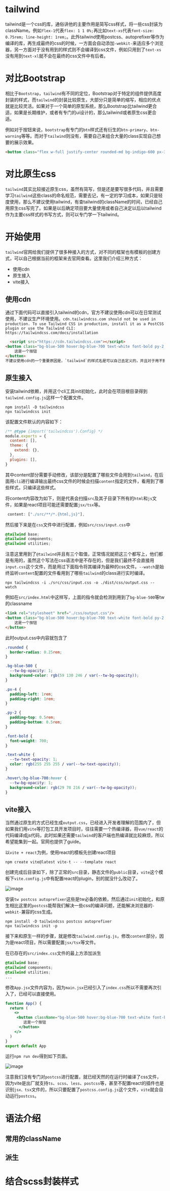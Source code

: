 # tailwind
tailwind是一个css的库，通俗讲他的主要作用是简写css样式，将一些css封装为className。例如`flex-1`代表`flex: 1 1 0%;`再比如`text-xs`代表`font-size: 0.75rem; line-height: 1rem;`。此外tailwind使用postcss、autoprefixer等作为编译的库，再生成最终的css的时候，一方面会自动添加`-webkit-`来适应多个浏览器，另一方面对于没有用到的样式则不会编译到css文件，例如只用到了`text-xs`没有用到`text-xl`就不会在最终的css文件中有后者。

# 对比Bootstrap
相比于`Bootstrap`，`tailwind`有不同的定位，Bootstrap对于特定的组件提供高度封装的样式，而`tailwind`的封装比较原生，大部分只是简单的缩写，相应的优点就是比较灵活。如果对于一个简单的原型系统，那么Bootstrap比tailwind更合适，如果是长期维护，或者有专门的ui设计的，那么tailwind或者原生css更合适。

例如对于按钮来说，`bootstrap`有专门的`btn`样式还有衍生的`btn-primary`、`btn-warning`等等。而对于`tailwind`则没有，需要自己来组合大量的class实现自己想要的展示效果。
```html
<button class="flex w-full justify-center rounded-md bg-indigo-600 px-3 py-1.5 text-sm font-semibold leading-6 text-white shadow-sm hover:bg-indigo-500 focus-visible:outline focus-visible:outline-2 focus-visible:outline-offset-2 focus-visible:outline-indigo-600">Sign in</button>
```

# 对比原生css
`tailwind`其实比较接近原生css，虽然有简写，但是还是要写很多代码，并且需要学习`tailwind`这些class的命名规范，需要去记，有一定的学习成本，如果只是轻度使用，那么不建议使用tailwind，有查tailwind的className的时间，已经自己用原生css写完了。如果是以后确定项目要大量使用或者自己决定以后以tailwind作为主要css样式的书写方式，则可以专门学一下tailwind。

# 开始使用
`tailwind`官网给我们提供了很多种接入的方式，对不同的框架也有模板的创建方式，可以自己根据当前的框架来去官网查看。这里我们介绍三种方式：
- 使用cdn
- 原生接入
- vite接入
## 使用cdn
通过下面代码可以直接引入tailwind的cdn，官方不建议使用cdn可以在日常测试使用，不建议生产环境使用。`cdn.tailwindcss.com should not be used in production. To use Tailwind CSS in production, install it as a PostCSS plugin or use the Tailwind CLI: https://tailwindcss.com/docs/installation`
```html
  <script src="https://cdn.tailwindcss.com"></script>
<button class="bg-blue-500 hover:bg-blue-700 text-white font-bold py-2 px-4 rounded">
    这是一个按钮
</button>
不建议使用cdn的一个重要原因是，`tailwind`的样式名是可以自己去定义的，并且对于用不到的样式名，是不需要再css文件中存在的，按需使用可以减小css文件体积。
```
## 原生接入
安装tailwind依赖，并用这个cli工具init初始化，此时会在项目根目录得到`tailwind.config.js`这样一个配置文件。
```shell
npm install -D tailwindcss
npx tailwindcss init
```
该配置文件默认的内容如下：
```js
/** @type {import('tailwindcss').Config} */
module.exports = {
  content: [],
  theme: {
    extend: {},
  },
  plugins: [],
}
```
其中content部分需要手动修改，该部分是配置了哪些文件会用到`tailwind`，在后面用`cli`进行编译输出最终css文件的时候会扫描`content`指定的文件，看用到了哪些样式，只编译这些样式。

将content内容改为如下，则是代表会扫描`src`及其子目录下所有的`html`和`js`文件，如果是react项目可能还需要配置`jsx/tsx`等。
```js
 content: ["./src/**/*.{html,js}"],
```
然后接下来是在`css`文件中进行配置，例如`src/css/input.css`中
```css
@tailwind base;
@tailwind components;
@tailwind utilities;
```
注意这里用到了`@tailwind`并且有三个取值，正常情况就把这三个都写上，他们都是有用的，虽然这个写法在css语法中是不存在的，但是我们最终不会直接用`input.css`这个文件，而是用过下面指令将其编译为最种的css文件。`--watch`是始终监听`content`配置的文件看用到了哪些`tailwind`的class进行实时编译。
```shell
npx tailwindcss -i ./src/css/input.css -o ./dist/css/output.css --watch
```
例如在`src/index.html`中这样写，上面的指令就会检测到用到了`bg-blue-500`等tw的classname
```html
<link rel="stylesheet" href="./css/output.css"/>
<button class="bg-blue-500 hover:bg-blue-700 text-white font-bold py-2 px-4 rounded">
    这是一个按钮
</button>
```
此时output.css中内容就包含了
```css
.rounded {
  border-radius: 0.25rem;
}

.bg-blue-500 {
  --tw-bg-opacity: 1;
  background-color: rgb(59 130 246 / var(--tw-bg-opacity));
}

.px-4 {
  padding-left: 1rem;
  padding-right: 1rem;
}

.py-2 {
  padding-top: 0.5rem;
  padding-bottom: 0.5rem;
}

.font-bold {
  font-weight: 700;
}

.text-white {
  --tw-text-opacity: 1;
  color: rgb(255 255 255 / var(--tw-text-opacity));
}

.hover\:bg-blue-700:hover {
  --tw-bg-opacity: 1;
  background-color: rgb(29 78 216 / var(--tw-bg-opacity));
}
```
## vite接入
当然通过原生的方式已经生成`output.css`，已经进入开发者理解的范围内了，但如果我们用`vite`等打包工具开发项目时，往往需要一个热编译器，将`vue/react`的代码编译成js代码，此时如果还需要`tailwind`的客户端也热编译就比较麻烦，所以希望能集到一起。官网也提供了guide。

以`vite + react`为例，使用react的模板先创建react项目
```shell
npm create vite@latest vite-t -- --template react
```

创建完成后目录如下，除了正常的`src`目录，静态文件的`public`目录，`vite`这个模板下`vite.config.js`中有配置react的plugin，别的就没什么改动了。

![image](https://i.imgur.com/hmLS2DZ.png)

安装`tw postcss autoprefixer`这些是tw必备的依赖，然后通过`init`初始化，和原生相比这里的`postcss`能帮我们解决一些css的编译问题，还能解决浏览器的`-webkit-`兼容的css生成。
```shell
npm install -D tailwindcss postcss autoprefixer
npx tailwindcss init -p
```
接下来和原生一样的步骤，就是修改`tailwind.config.js`，修改`content`部分，因为是react项目，所以需要配置`jsx/tsx`等文件。

在已存在的`src/index.css`文件的最上方添加派生
```css
@tailwind base;
@tailwind components;
@tailwind utilities;
...
```

修改`App.jsx`文件内容为，因为`main.jsx`已经引入了`index.css`所以不需要再次引入了，已经可以直接使用。
```jsx
function App() {
  return (
    <>
     <button className="bg-blue-500 hover:bg-blue-700 text-white font-bold py-2 px-4 rounded">
        这是一个按钮
      </button>
    </>
  )
}
export default App
```
运行`npm run dev`得到如下页面。

![image](https://i.imgur.com/Mr93Ah7.png)

注意我们没有专门对`postcss`进行配置，就已经天然的在运行时编译了css文件，因为vite是出厂就支持`ts`、`scss`、`less`、`postcss`等，甚至不配置react的插件也是识别`jsx、tsx`文件的，所以只要配置了`postcss.config.js`这个文件，`vite`就会自动运行`postcss`。
# 语法介绍

## 常用的className

## 派生

# 结合scss封装样式
